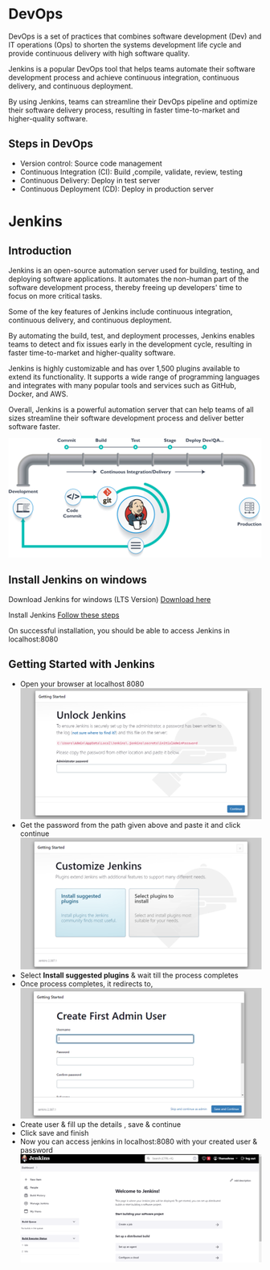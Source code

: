 
<!--
author:  Thanu

email:    thanu.nakshathra@gmail.com

version:  0.0.1

language: en

narrator: US English Female
script:   https://cdn.jsdelivr.net/chartist.js/latest/chartist.min.js
          https://felixhao28.github.io/JSCPP/dist/JSCPP.es5.min.js

import: https://raw.githubusercontent.com/LiaTemplates/algebrite/0.2.1/README.md 
        https://raw.githubusercontent.com/liaTemplates/TextAnalysis/main/README.md

-->

# DevOps
DevOps is a set of practices that combines software development (Dev) and IT operations (Ops) to shorten the systems development life cycle and provide continuous delivery with high software quality. 

Jenkins is a popular DevOps tool that helps teams automate their software development process and achieve continuous integration, continuous delivery, and continuous deployment. 

By using Jenkins, teams can streamline their DevOps pipeline and optimize their software delivery process, resulting in faster time-to-market and higher-quality software.

## Steps in DevOps

* Version control: Source code management
* Continuous Integration (CI): Build ,compile, validate, review, testing
* Continuous Delivery: Deploy in test server
* Continuous Deployment (CD): Deploy in production server


# Jenkins

## Introduction

Jenkins is an open-source automation server used for building, testing, and deploying software applications. It automates the non-human part of the software development process, thereby freeing up developers' time to focus on more critical tasks.

Some of the key features of Jenkins include continuous integration, continuous delivery, and continuous deployment. 

By automating the build, test, and deployment processes, Jenkins enables teams to detect and fix issues early in the development cycle, resulting in faster time-to-market and higher-quality software.

Jenkins is highly customizable and has over 1,500 plugins available to extend its functionality. It supports a wide range of programming languages and integrates with many popular tools and services such as GitHub, Docker, and AWS.

Overall, Jenkins is a powerful automation server that can help teams of all sizes streamline their software development process and deliver better software faster.


![Jenkins Pipeline](/img/JenkinsPipeline.png)



## Install Jenkins on windows

Download Jenkins for windows (LTS Version) [Download here](https://www.jenkins.io/download/thank-you-downloading-windows-installer-stable/)

Install Jenkins  [Follow these steps](
https://www.jenkins.io/doc/book/installing/windows/ )

On successful installation, you should be able to access Jenkins in localhost:8080 

## Getting Started with Jenkins 

* Open your browser at localhost 8080
    ![Unlock Jenkins](/img/JenkinStart.png)
* Get the password from the path given above and paste it and click continue
    ![Install Plugins](/img/InstallPlugins.png)
* Select **Install suggested plugins** & wait till the process completes
* Once process completes, it redirects to,
    ![Create Jenkin User](/img/CreateJenkinUser.png)
* Create user & fill up the details , save & continue
* Click save and finish 
* Now you can access jenkins in localhost:8080 with your created user & password
    ![Jenkins Home](/img/JenkinsHome.png)

